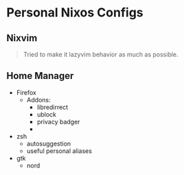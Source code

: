 # Personal Nixos Configs

## Nixvim

> Tried to make it lazyvim behavior as much as possible.

## Home Manager

- Firefox
  - Addons:
    - libredirrect
    - ublock
    - privacy badger
    -
- zsh
  - autosuggestion
  - useful personal aliases
- gtk
  - nord
